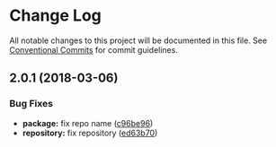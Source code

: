 # Change Log

All notable changes to this project will be documented in this file.
See [Conventional Commits](https://conventionalcommits.org) for commit guidelines.

<a name="2.0.1"></a>
## 2.0.1 (2018-03-06)


### Bug Fixes

* **package:** fix repo name ([c96be96](https://github.com/pie-framework/pie-ui/commit/c96be96))
* **repository:** fix repository ([ed63b70](https://github.com/pie-framework/pie-ui/commit/ed63b70))
